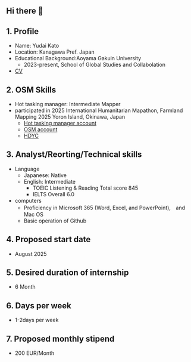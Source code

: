## Hi there 👋

<!--
**yudai1206/yudai1206** is a ✨ _special_ ✨ repository because its `README.md` (this file) appears on your GitHub profile.

Here are some ideas to get you started:

- 🔭 I’m currently working on ...
- 🌱 I’m currently learning ...
- 👯 I’m looking to collaborate on ...
- 🤔 I’m looking for help with ...
- 💬 Ask me about ...
- 📫 How to reach me: ...
- 😄 Pronouns: ...
- ⚡ Fun fact: ...
-->
## 1. Profile
* Name: Yudai Kato
* Location: Kanagawa Pref. Japan
* Educational Background:Aoyama Gakuin University
  * 2023-present, School of Global Studies and Collabolation
* [CV](https://docs.google.com/document/d/1aNSI4wC0MXHUfCgcCW9EB8dUEfb6XnhKD5sea-pJ1IA/edit?usp=sharing)

## 2. OSM Skills
* Hot tasking manager: Intermediate Mapper
* participated in 2025 International Humanitarian Mapathon, Farmland Mapping 2025 Yoron Island, Okinawa, Japan
  * [Hot tasking manager account](https://tasks.hotosm.org/users/yudai1206)
  * [OSM account](https://www.openstreetmap.org/user/yudai1206)
  * [HDYC](https://hdyc.neis-one.org/?yudai1206)

## 3. Analyst/Reorting/Technical skills
* Language
  * Japanese: Native
  * English: Intermediate
    * TOEIC Listening & Reading Total score 845
    * IELTS Overall 6.0
* computers
  * Proficiency in Microsoft 365 (Word, Excel, and PowerPoint),　and Mac OS
  * Basic operation of Github


## 4. Proposed start date 
* August 2025

## 5. Desired duration of internship
* 6 Month

## 6. Days per week
* 1-2days per week

## 7. Proposed monthly stipend
* 200 EUR/Month
